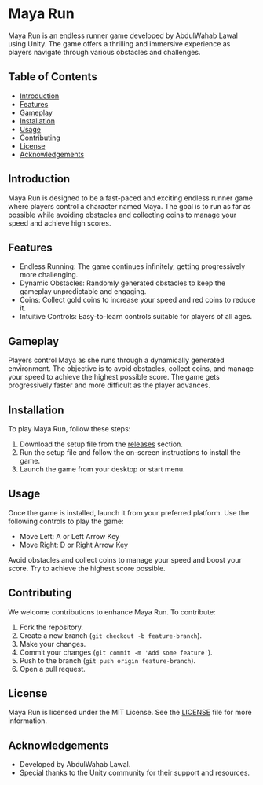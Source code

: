 # Maya Run

Maya Run is an endless runner game developed by AbdulWahab Lawal using Unity. The game offers a thrilling and immersive experience as players navigate through various obstacles and challenges.

## Table of Contents

- [Introduction](#introduction)
- [Features](#features)
- [Gameplay](#gameplay)
- [Installation](#installation)
- [Usage](#usage)
- [Contributing](#contributing)
- [License](#license)
- [Acknowledgements](#acknowledgements)

## Introduction

Maya Run is designed to be a fast-paced and exciting endless runner game where players control a character named Maya. The goal is to run as far as possible while avoiding obstacles and collecting coins to manage your speed and achieve high scores.

## Features

- Endless Running: The game continues infinitely, getting progressively more challenging.
- Dynamic Obstacles: Randomly generated obstacles to keep the gameplay unpredictable and engaging.
- Coins: Collect gold coins to increase your speed and red coins to reduce it.
- Intuitive Controls: Easy-to-learn controls suitable for players of all ages.

## Gameplay

Players control Maya as she runs through a dynamically generated environment. The objective is to avoid obstacles, collect coins, and manage your speed to achieve the highest possible score. The game gets progressively faster and more difficult as the player advances.

## Installation

To play Maya Run, follow these steps:

1. Download the setup file from the [releases](https://github.com/yourusername/maya-run/releases) section.
2. Run the setup file and follow the on-screen instructions to install the game.
3. Launch the game from your desktop or start menu.

## Usage

Once the game is installed, launch it from your preferred platform. Use the following controls to play the game:

- Move Left: A or Left Arrow Key
- Move Right: D or Right Arrow Key

Avoid obstacles and collect coins to manage your speed and boost your score. Try to achieve the highest score possible.

## Contributing

We welcome contributions to enhance Maya Run. To contribute:

1. Fork the repository.
2. Create a new branch (`git checkout -b feature-branch`).
3. Make your changes.
4. Commit your changes (`git commit -m 'Add some feature'`).
5. Push to the branch (`git push origin feature-branch`).
6. Open a pull request.

## License

Maya Run is licensed under the MIT License. See the [LICENSE](LICENSE) file for more information.

## Acknowledgements

- Developed by AbdulWahab Lawal.
- Special thanks to the Unity community for their support and resources.
